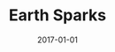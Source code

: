 ---
category: gallery
mediums:
  - digital-montage
topics:
  - fantasy
  - spirituality
card-class: gallery-image
image: earth_sparks.jpg
title: Earth Sparks
author:
date: 2017-01-01
text: Digital Montage
---